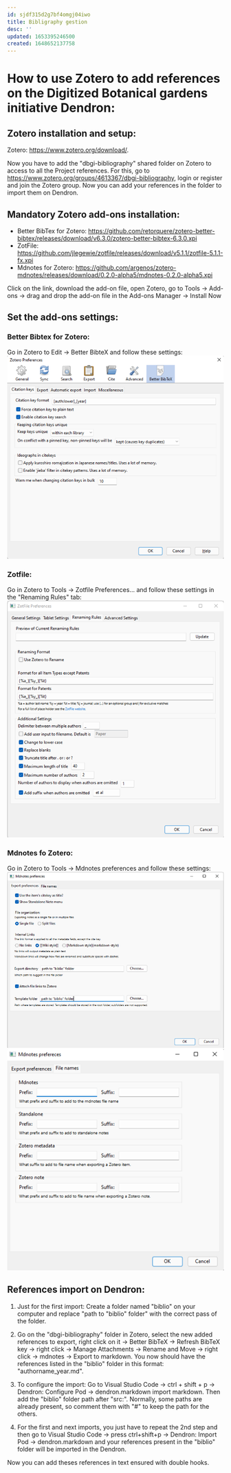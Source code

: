```yaml
---
id: sjdf315d2g7bf4omgj04iwo
title: Bibligraphy gestion
desc: ''
updated: 1653395246500
created: 1648652137758
---
```



# How to use Zotero to add references on the Digitized Botanical gardens initiative Dendron:

## Zotero installation and setup:
Zotero: https://www.zotero.org/download/.

Now you have to add the "dbgi-bibliography" shared folder on Zotero to access to all the Project references. For this, go to https://www.zotero.org/groups/4613367/dbgi-bibliography, login or register and join the Zotero group. Now you can add your references in the folder to import them on Dendron.

## Mandatory Zotero add-ons installation:
- Better BibTex for Zotero: https://github.com/retorquere/zotero-better-bibtex/releases/download/v6.3.0/zotero-better-bibtex-6.3.0.xpi
- ZotFile: https://github.com/jlegewie/zotfile/releases/download/v5.1.1/zotfile-5.1.1-fx.xpi
- Mdnotes for Zotero: https://github.com/argenos/zotero-mdnotes/releases/download/0.2.0-alpha5/mdnotes-0.2.0-alpha5.xpi

Click on the link, download the add-on file, open Zotero, go to Tools -> Add-ons -> drag and drop the add-on file in the Add-ons Manager -> Install Now

## Set the add-ons settings:

### Better Bibtex for Zotero:
Go in Zotero to Edit -> Better BibteX and follow these settings:
![Better BibteX settings](assets/images/Bibtex_settings.png)

### Zotfile:
Go in Zotero to Tools -> Zotfile Preferences... and follow these settings in the "Renaming Rules" tab:
![Zotfile settings](assets/images/Zotfile_settings.png)

### Mdnotes fo Zotero:
Go in Zotero to Tools -> Mdnotes preferences and follow these settings:
![Mdnotes settings 1](assets/images/Mdnotes_settings_1.png)
![Mdnotes settings 2](assets/images/Mdnotes_settings_2.png)

## References import on Dendron:
1) Just for the first import: Create a folder named "biblio" on your computer and replace "path to "biblio" folder" with the correct pass of the folder.

2) Go on the "dbgi-bibliography" folder in Zotero, select the new added references to export, right click on it -> Better BibTeX -> Refresh BibTeX key -> right click -> Manage Attachments -> Rename and Move -> right click -> mdnotes -> Export to markdown. You now should have the references listed in the "biblio" folder in this format: "authorname_year.md".

3) To configure the import: Go to Visual Studio Code -> ctrl + shift + p -> Dendron: Configure Pod -> dendron.markdown import markdown. Then add the "biblio" folder path after "src:". Normally, some paths are already present, so comment them with "#" to keep the path for the others.

4) For the first and next imports, you just have to repeat the 2nd step and then go to Visual Studio Code -> press ctrl+shift+p -> Dendron: Import Pod -> dendron.markdown and your references present in the "biblio" folder will be imported in the Dendron.

Now you can add theses references in text ensured with double hooks.
